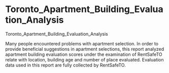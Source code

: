 # Toronto_Apartment_Building_Evaluation_Analysis
Toronto_Apartment_Building_Evaluation_Analysis

Many people encountered problems with apartment selection. In order to provide beneficial suggestions in apartment selections, this report analyzed apartment building evaluation scores under the examination of RentSafeTO relate with location, building age and number of place evaluated. Evaluation data used in this report are fully collected by RentSafeTO.
